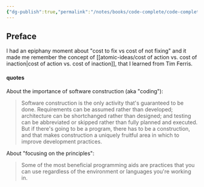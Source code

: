 ```yaml
---
{"dg-publish":true,"permalink":"/notes/books/code-complete/code-complete-0-preface/","dgHomeLink":true,"dgPassFrontmatter":false,"dgShowBacklinks":true,"dgShowLocalGraph":false}
---
```


## Preface

I had an epiphany moment about "cost to fix vs cost of not fixing" and it made me remember the concept of [[atomic-ideas/cost of action vs. cost of inaction|cost of action vs. cost of inaction]], that I learned from Tim Ferris.

#### quotes

About the importance of software construction (aka "coding"):

> Software construction is the only activity that's guaranteed to be done. Requirements can be assumed rather than developed; architecture can be shortchanged rather than designed; and testing can be abbreviated or skipped rather than fully planned and executed. But if there's going to be a program, there has to be a construction, and that makes construction a uniquely fruitful area in which to improve development practices.

About "focusing on the principles":

> Some of the most beneficial programming aids are practices that you can use regardless of the environment or languages you're working in.

